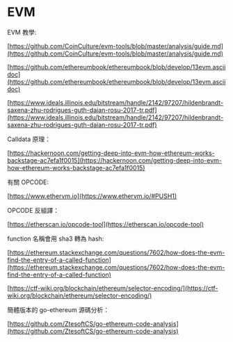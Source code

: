 # EVM

EVM 教學:

&#x20;[https://github.com/CoinCulture/evm-tools/blob/master/analysis/guide.md](https://github.com/CoinCulture/evm-tools/blob/master/analysis/guide.md)

[https://github.com/ethereumbook/ethereumbook/blob/develop/13evm.asciidoc](https://github.com/ethereumbook/ethereumbook/blob/develop/13evm.asciidoc)

[https://www.ideals.illinois.edu/bitstream/handle/2142/97207/hildenbrandt-saxena-zhu-rodrigues-guth-daian-rosu-2017-tr.pdf](https://www.ideals.illinois.edu/bitstream/handle/2142/97207/hildenbrandt-saxena-zhu-rodrigues-guth-daian-rosu-2017-tr.pdf)

Calldata 原理：

[https://hackernoon.com/getting-deep-into-evm-how-ethereum-works-backstage-ac7efa1f0015](https://hackernoon.com/getting-deep-into-evm-how-ethereum-works-backstage-ac7efa1f0015)

有關 OPCODE:

&#x20;[https://www.ethervm.io](https://www.ethervm.io/#PUSH1)

OPCODE 反組譯：

[https://etherscan.io/opcode-tool](https://etherscan.io/opcode-tool)



function 名稱會用 sha3 轉為 hash:

&#x20;[https://ethereum.stackexchange.com/questions/7602/how-does-the-evm-find-the-entry-of-a-called-function](https://ethereum.stackexchange.com/questions/7602/how-does-the-evm-find-the-entry-of-a-called-function)

[https://ctf-wiki.org/blockchain/ethereum/selector-encoding/](https://ctf-wiki.org/blockchain/ethereum/selector-encoding/)



簡體版本的 go-ethereum 源碼分析：

[https://github.com/ZtesoftCS/go-ethereum-code-analysis](https://github.com/ZtesoftCS/go-ethereum-code-analysis)



